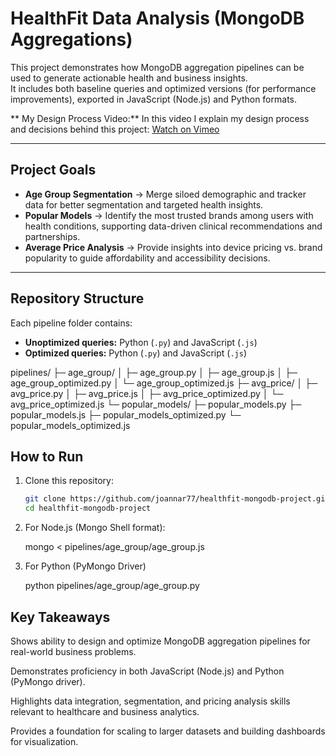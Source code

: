 # HealthFit Data Analysis (MongoDB Aggregations)

This project demonstrates how MongoDB aggregation pipelines can be used to generate actionable health and business insights.  
It includes both baseline queries and optimized versions (for performance improvements), exported in JavaScript (Node.js) and Python formats.  

** My Design Process Video:** 
In this video I explain my design process and decisions behind this project:
[Watch on Vimeo](https://vimeo.com/1101080044/6d02eeb9ff)

---

## Project Goals
- **Age Group Segmentation** → Merge siloed demographic and tracker data for better segmentation and targeted health insights.  
- **Popular Models** → Identify the most trusted brands among users with health conditions, supporting data-driven clinical recommendations and partnerships.  
- **Average Price Analysis** → Provide insights into device pricing vs. brand popularity to guide affordability and accessibility decisions.

---

## Repository Structure
Each pipeline folder contains:
- **Unoptimized queries:** Python (`.py`) and JavaScript (`.js`)  
- **Optimized queries:** Python (`.py`) and JavaScript (`.js`)  

pipelines/
├─ age_group/
│ ├─ age_group.py
│ ├─ age_group.js
│ ├─ age_group_optimized.py
│ └─ age_group_optimized.js
├─ avg_price/
│ ├─ avg_price.py
│ ├─ avg_price.js
│ ├─ avg_price_optimized.py
│ └─ avg_price_optimized.js
└─ popular_models/
├─ popular_models.py
├─ popular_models.js
├─ popular_models_optimized.py
└─ popular_models_optimized.js

## How to Run

1. Clone this repository:
   ```bash
   git clone https://github.com/joannar77/healthfit-mongodb-project.git
   cd healthfit-mongodb-project

2. For Node.js (Mongo Shell format):
   
   mongo < pipelines/age_group/age_group.js

3. For Python (PyMongo Driver)

   python pipelines/age_group/age_group.py

## Key Takeaways

Shows ability to design and optimize MongoDB aggregation pipelines for real-world business problems.

Demonstrates proficiency in both JavaScript (Node.js) and Python (PyMongo driver).

Highlights data integration, segmentation, and pricing analysis skills relevant to healthcare and business analytics.

Provides a foundation for scaling to larger datasets and building dashboards for visualization.


